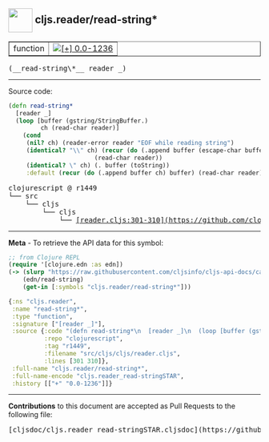 ## <img width="48px" valign="middle" src="http://i.imgur.com/Hi20huC.png"> cljs.reader/read-string\*

 <table border="1">
<tr>

<td>function</td>
<td><a href="https://github.com/cljsinfo/cljs-api-docs/tree/0.0-1236"><img valign="middle" alt="[+] 0.0-1236" src="https://img.shields.io/badge/+-0.0--1236-lightgrey.svg"></a> </td>
</tr>
</table>

 <samp>
(__read-string\*__ reader _)<br>
</samp>

---





Source code:

```clj
(defn read-string*
  [reader _]
  (loop [buffer (gstring/StringBuffer.)
         ch (read-char reader)]
    (cond
     (nil? ch) (reader-error reader "EOF while reading string")
     (identical? "\\" ch) (recur (do (.append buffer (escape-char buffer reader)) buffer)
                        (read-char reader))
     (identical? \" ch) (. buffer (toString))
     :default (recur (do (.append buffer ch) buffer) (read-char reader)))))
```

 <pre>
clojurescript @ r1449
└── src
    └── cljs
        └── cljs
            └── <ins>[reader.cljs:301-310](https://github.com/clojure/clojurescript/blob/r1449/src/cljs/cljs/reader.cljs#L301-L310)</ins>
</pre>


---

__Meta__ - To retrieve the API data for this symbol:

```clj
;; from Clojure REPL
(require '[clojure.edn :as edn])
(-> (slurp "https://raw.githubusercontent.com/cljsinfo/cljs-api-docs/catalog/cljs-api.edn")
    (edn/read-string)
    (get-in [:symbols "cljs.reader/read-string*"]))
```

```clj
{:ns "cljs.reader",
 :name "read-string*",
 :type "function",
 :signature ["[reader _]"],
 :source {:code "(defn read-string*\n  [reader _]\n  (loop [buffer (gstring/StringBuffer.)\n         ch (read-char reader)]\n    (cond\n     (nil? ch) (reader-error reader \"EOF while reading string\")\n     (identical? \"\\\\\" ch) (recur (do (.append buffer (escape-char buffer reader)) buffer)\n                        (read-char reader))\n     (identical? \\\" ch) (. buffer (toString))\n     :default (recur (do (.append buffer ch) buffer) (read-char reader)))))",
          :repo "clojurescript",
          :tag "r1449",
          :filename "src/cljs/cljs/reader.cljs",
          :lines [301 310]},
 :full-name "cljs.reader/read-string*",
 :full-name-encode "cljs.reader_read-stringSTAR",
 :history [["+" "0.0-1236"]]}

```

---

__Contributions__ to this document are accepted as Pull Requests to the following file:

 <pre>
[cljsdoc/cljs.reader_read-stringSTAR.cljsdoc](https://github.com/cljsinfo/cljs-api-docs/blob/master/cljsdoc/cljs.reader_read-stringSTAR.cljsdoc)
</pre>

